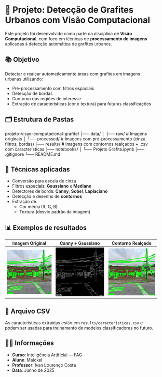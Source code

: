 # 🧠 Projeto: Detecção de Grafites Urbanos com Visão Computacional

Este projeto foi desenvolvido como parte da disciplina de **Visão Computacional**, com foco em técnicas de **processamento de imagens** aplicadas à detecção automática de grafites urbanos.

## 📚 Objetivo

Detectar e realçar automaticamente áreas com grafites em imagens urbanas utilizando:

- Pré-processamento com filtros espaciais
- Detecção de bordas
- Contorno das regiões de interesse
- Extração de características (cor e textura) para futuras classificações

## 🗂️ Estrutura de Pastas

projeto-visao-computacional-grafite/
├── data/
│ ├── raw/ # Imagens originais
│ └── processed/ # Imagens com pré-processamento (cinza, filtros, bordas)
├── results/ # Imagens com contornos realçados + .csv com características
├── notebooks/
│ └── Projeto Grafite.ipynb
├── .gitignore
└── README.md

## 🔧 Técnicas aplicadas

- Conversão para escala de cinza
- Filtros espaciais: **Gaussiano** e **Mediano**
- Detectores de borda: **Canny**, **Sobel**, **Laplaciano**
- Detecção e desenho de **contornos**
- Extração de:
  - Cor média (R, G, B)
  - Textura (desvio padrão da imagem)

## 📊 Exemplos de resultados

| Imagem Original | Canny + Gaussiano | Contorno Realçado |
|------------------|-------------------|--------------------|
| ![](results/contornos_0.jpg) | ![](data/processed/canny_0.jpg) | ![](results/contornos_0.jpg) |

## 📁 Arquivo CSV

As características extraídas estão em `results/caracteristicas.csv` e podem ser usadas para treinamento de modelos classificadores no futuro.

## 👨‍🎓 Informações

- **Curso**: Inteligência Artificial — FAG
- **Aluno**: Maickel
- **Professor**: Ivan Lourenço Costa
- **Data**: Junho de 2025
